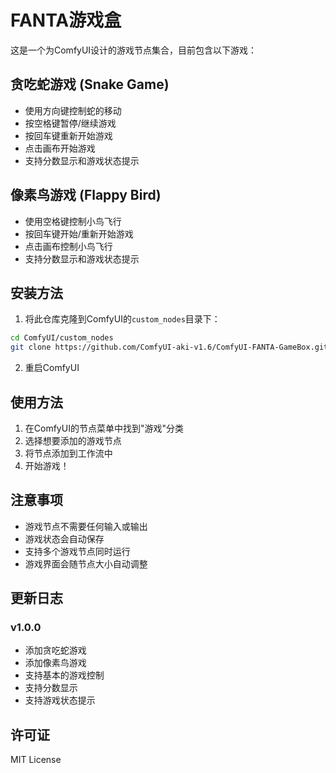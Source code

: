 # FANTA游戏盒

这是一个为ComfyUI设计的游戏节点集合，目前包含以下游戏：

## 贪吃蛇游戏 (Snake Game)
- 使用方向键控制蛇的移动
- 按空格键暂停/继续游戏
- 按回车键重新开始游戏
- 点击画布开始游戏
- 支持分数显示和游戏状态提示

## 像素鸟游戏 (Flappy Bird)
- 使用空格键控制小鸟飞行
- 按回车键开始/重新开始游戏
- 点击画布控制小鸟飞行
- 支持分数显示和游戏状态提示

## 安装方法

1. 将此仓库克隆到ComfyUI的`custom_nodes`目录下：
```bash
cd ComfyUI/custom_nodes
git clone https://github.com/ComfyUI-aki-v1.6/ComfyUI-FANTA-GameBox.git
```

2. 重启ComfyUI

## 使用方法

1. 在ComfyUI的节点菜单中找到"游戏"分类
2. 选择想要添加的游戏节点
3. 将节点添加到工作流中
4. 开始游戏！

## 注意事项

- 游戏节点不需要任何输入或输出
- 游戏状态会自动保存
- 支持多个游戏节点同时运行
- 游戏界面会随节点大小自动调整

## 更新日志

### v1.0.0
- 添加贪吃蛇游戏
- 添加像素鸟游戏
- 支持基本的游戏控制
- 支持分数显示
- 支持游戏状态提示

## 许可证

MIT License
